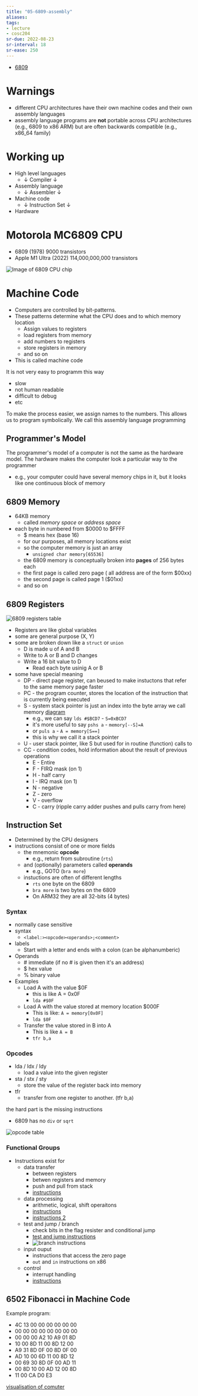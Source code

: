 ```yaml
---
title: "05-6809-assembly"
aliases: 
tags: 
- lecture
- cosc204
sr-due: 2022-08-23
sr-interval: 18
sr-ease: 250
---
```



- [6809](notes/6809.md)


# Warnings
- different CPU architectures have their own machine codes and their own assembly languages
- assembly language programs are **not** portable across CPU architectures (e.g., 6809 to x86 ARM) but are often backwards compatible (e.g., x86_64 family)

# Working up
- High level languages
	- ↓ Compiler ↓
- Assembly language
	- ↓ Assembler ↓
- Machine code
	- ↓ Instruction Set ↓
- Hardware

# Motorola MC6809 CPU
- 6809 (1978) 9000 transistors
- Apple M1 Ultra (2022) 114,000,000,000 transistors

![Image of 6809 CPU chip](https://i.imgur.com/DuKNuX1.png)

# Machine Code
- Computers are controlled by bit-patterns. 
- These patterns determine what the CPU does and to which memory location
	- Assign values to registers
	- load registers from memory
	- add numbers to registers
	- store registers in memory
	- and so on
- This is called machine code

It is not very easy to programm this way
- slow
- not human readable
- difficult to debug
- etc

To make the process easier, we assign names to the numbers. This allows us to program symbolically. We call this assembly language programming

## Programmer's Model

The programmer's model of a computer is not the same as the hardware model. The hardware makes the computer look a particular way to the programmer
- e.g., your computer could have several memory chips in it, but it looks like one continuous block of memory

## 6809 Memory
- 64KB memory
	- called *memory space* or *address space*
- each byte in numbered from $0000 to $FFFF
	- $ means hex (base 16)
	- for our purposes, all memory locations exist
	- so the computer memory is just an array
		- `unsigned char memory[65536]`
	- the 6809 memory is conceptually broken into **pages** of 256 bytes each
	- the first page is called zero page ( all address are of the form $00xx)
	- the second page is called page 1 ($01xx)
	- and so on

## 6809 Registers

![6809 registers table](https://i.imgur.com/Icvj7BJ.png)

- Registers are like global variables
- some are general purpose (X, Y)
- some are broken down like a `struct` or `union`
	- D is made u of A and B
	- Write to A or B and D changes
	- Write a 16 bit value to D
		- Read each byte usinig A or B
- some have special meaning
	- DP - direct page register, can beused to make instuctons that refer to the same memory page faster
	- PC - the program counter, stores the location of the instruction that is currently being executed
	- S - system stack pointer is just an index into the byte array we call memory [diagram](https://i.imgur.com/vImSjAJ.png)
		- e.g., we can say `lds #$BCD7` - `S=0xBCD7`
		- it's more useful to say `pshs a` - `memory[--S]=A`
		- or `puls a` - `A = memory[S==]`
		- this is why we call it a stack pointer
	- U - user stack pointer, like S but used for in routine (function) calls to 
	- CC - condition codes, hold information about the result of previous operations
		- E - Entire
		- F - FIRQ mask (on 1)
		- H - half carry
		- I - IRQ mask (on 1)
		- N - negative
		- Z - zero
		- V - overflow
		- C - carry (ripple carry adder pushes and pulls carry from here)

## Instruction Set
- Determined by the CPU designers
- instructions consist of one or more fields
	- the mnemonic **opcode**
		- e.g., return from subroutine (`rts`)
	- and (optionally) parameters called **operands**
		- e.g., GOTO (`bra more`)
	- instuctions are often of different lengths
		- `rts` one byte on the 6809
		- `bra more` is two bytes on the 6809
		- On ARM32 they are all 32-bits (4 bytes)

### Syntax
- normally case sensitive
- syntax
	- `<label:><opcode><operands>;<comment>`
- labels
	- Start with a letter and ends with a colon (can be alphanumberic)
- Operands
	- \# immediate (if no # is given then it's an address)
	- $ hex value
	- % binary value
- Examples
	- Load A with the value $0F
		- this is like A = 0x0F
		- `lda #$0F`
	- Load A with the value stored at memory location $000F
		- This is like: `A = memory[0x0F]`
		- `lda $0F`
	- Transfer the value stored in B into A
		- This is like `A = B`
		- `tfr b,a`

### Opcodes
- lda / ldx / ldy
	- load a value into the given register
- sta / stx / sty
	- store the value of the register back into memory
- tfr
	- transfer from one register to another. (tfr b,a)

the hard part is the missing instructions
- 6809 has no `div` or `sqrt`

![opcode table](https://i.imgur.com/VUGYHPi.png)

### Functional Groups
- Instructions exist for 
	- data transfer
		- between registers
		- betwen registers and memory
		- push and pull from stack
		- [instructions](https://i.imgur.com/nMQuwma.png)
	- data processing
		- arithmetic, logical, shift operaitons
		- [instructions](https://i.imgur.com/67Els9d.png)
		- [instructions 2](https://i.imgur.com/gMhKiVb.png)
	- test and jump / branch
		- check bits in the flag resister and conditional jump
		- [test and jump instructions](https://i.imgur.com/q0GImXS.png)
		- ![branch instructions](https://i.imgur.com/OBNIwMj.png)
	- input ouput
		- instructions that access the zero page
		- `out` and `in` instructions on x86
	- control
		- interrupt handling
		- [instructions](https://i.imgur.com/Mj4PYC2.png)

## 6502 Fibonacci in Machine Code

Example program:

- 4C 13 00 00 00 00 00 00 
- 00 00 00 00 00 00 00 00 
- 00 00 00 A2 10 A9 01 8D 
- 10 00 8D 11 00 8D 12 00 
- A9 31 8D 0F 00 8D 0F 00 
- AD 10 00 6D 11 00 8D 12 
- 00 69 30 8D 0F 00 AD 11 
- 00 8D 10 00 AD 12 00 8D 
- 11 00 CA D0 E3

[visualisation of comuter](http://www.visual6502.org/JSSim/expert.html?loglevel=0&a=0000&d=4C130000000000000000000000000000000000A210A9018D10008D11008D1200A9318D0F008D0F00AD10006D11008D120069308D0F00AD11008D1000AD12008D1100CAD0E3)


